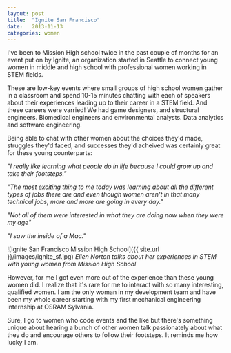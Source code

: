 ```yaml
---
layout: post
title:  "Ignite San Francisco"
date:   2013-11-13
categories: women
---
```


I've been to Mission High school twice in the past couple of months for an event put on by Ignite, an organization started in Seattle to connect young women in middle and high school with professional women working in STEM fields.

These are low-key events where small groups of high school women gather in a classroom and spend 10-15 minutes chatting with each of speakers about their experiences leading up to their career in a STEM field. And these careers were varried! We had game designers, and structural engineers. Biomedical engineers and environmental analysts. Data analytics and software engineering.

Being able to chat with other women about the choices they'd made, struggles they'd faced, and successes they'd acheived was certainly great for these young counterparts: 

_"I really like learning what people do in life because I could grow up and take their footsteps."_


_"The most exciting thing to me today was learning about all the different types of jobs there are and even though women aren't in that many technical jobs, more and more are going in every day."_

_"Not all of them were interested in what they are doing now when they were my age"_

_"I saw the inside of a Mac."_

![Ignite San Francisco Mission High School]({{ site.url }}/images/ignite_sf.jpg)
_Ellen Norton talks about her experiences in STEM with young women from Mission High School_

However, for me I got even more out of the experience than these young women did. I realize that it's rare for me to interact with so many interesting, qualified women. I am the only woman in my development team and have been my whole career starting with my first mechanical engineering internship at OSRAM Sylvania. 

Sure, I go to women who code events and the like but there's something unique about hearing a bunch of other women talk passionately about what they do and encourage others to follow their footsteps. It reminds me how lucky I am.
